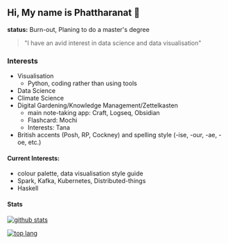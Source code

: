 ## Hi, My name is Phattharanat 👋

**status:** Burn-out, Planing to do a master's degree


> "I have an avid interest in data science and data visualisation"


### Interests

- Visualisation
  - Python, coding rather than using tools
- Data Science
- Climate Science
- Digital Gardening/Knowledge Management/Zettelkasten
  - main note-taking app: Craft, Logseq, Obsidian
  - Flashcard: Mochi
  - Interests: Tana
- British accents (Posh, RP, Cockney) and spelling style (-ise, -our, -ae, -oe, etc.)


#### Current Interests: 
- colour palette, data visualisation style guide
- Spark, Kafka, Kubernetes, Distributed-things
- Haskell


<!-- #### 💬 Ask me about ...

- **The profile image?**: Raiden Ei.
- **name and alias**:
  - **stRE:ashesING**: the meaning is "ashes strings re-arrange version".
  - **A1デン永**: read as "Raiden Ei"
- **Why I want to work in the UK?**: 
  - see more details(news "ย้ายประเทศกันเถอะ" about facebook group that trending in thailand):
    - [bloomberg](https://www.bloomberg.com/news/articles/2021-05-06/-get-out-of-thailand-campaign-gains-momentum-as-covid-worsens)
    - [thestandard](https://thestandard.co/lets-move-abroad-thai-facebook-group/) -->

<!-- #### Links
- links: https://phattharanat.carrd.co/
- Digital Garden: https://alicetaria.netlify.app
- Digital Garden(notion): https://www.notion.so/chuankhunagarden/Home-98e4910543f9431f90e1b2b4b227aa58
- [Tensorflow Certificate](https://www.credential.net/425e55ab-ed24-446a-a8bc-2c5b80622af2#gs.uidr12)

- Colemak DHm and Manoonchai layout

-->
 
#### Stats

[![github stats](https://github-readme-stats-chuan-khuna.vercel.app/api?username=chuan-khuna&theme=algolia&count_private=true)](https://github-readme-stats-chuan-khuna.vercel.app/api?username=chuan-khuna&theme=algolia&count_private=true)

[![top lang](https://github-readme-stats-chuan-khuna.vercel.app/api/top-langs/?username=chuan-khuna&langs_count=4&layout=compact&theme=algolia&card_width=480&hide=html,css,javascript,jupyter+notebook&size_weight=0.5&count_weight=0.5)](https://github-readme-stats-chuan-khuna.vercel.app/api/top-langs/?username=chuan-khuna&langs_count=4&layout=compact&theme=algolia&card_width=480&hide=html,css,javascript,jupyter+notebook&size_weight=0.5&count_weight=0.5)



<!--

#### 🌱 I’m currently learning/Interested field ...

- Learning English for TOELF ITP/IELTS examination
- Neural Style Transfer
- NLP
- GAN


**chuan-khuna/chuan-khuna** is a ✨ _special_ ✨ repository because its `README.md` (this file) appears on your GitHub profile.

Here are some ideas to get you started:

- 🔭 I’m currently working on ...
- 🌱 I’m currently learning ...
- 👯 I’m looking to collaborate on ...
- 🤔 I’m looking for help with ...
- 💬 Ask me about ...
- 📫 How to reach me: ...
- 😄 Pronouns: ...
- ⚡ Fun fact: ...
-->

